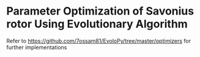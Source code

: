 # Parameter Optimization of Savonius rotor Using Evolutionary Algorithm
Refer to https://github.com/7ossam81/EvoloPy/tree/master/optimizers for further implementations
